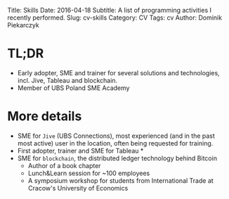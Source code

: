 Title: Skills
Date: 2016-04-18
Subtitle: A list of programming activities I recently performed.
Slug: cv-skills
Category: CV
Tags: cv
Author: Dominik Piekarczyk

TL;DR
=====

* Early adopter, SME and trainer for several solutions and technologies, incl. Jive, Tableau and blockchain.
* Member of UBS Poland SME Academy


More details
============

* SME for `Jive` (UBS Connections), most experienced (and in the past most active) user in the location, often being requested for training.
* First adopter, trainer and SME for Tableau
  *
* SME for `blockchain`, the distributed ledger technology behind Bitcoin
  * Author of a book chapter
  * Lunch&Learn session for ~100 employees
  * A symposium workshop for students from International Trade at Cracow's University of Economics

